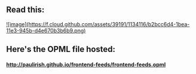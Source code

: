 ## Read this:

<a href="http://www.paulirish.com/2011/web-browser-frontend-and-standards-feeds-to-follow/">
![image](https://f.cloud.github.com/assets/39191/1134116/b2bcc6d4-1bea-11e3-945b-d4e670b3b6b9.png)
</a>

## Here's the OPML file hosted:

#### http://paulirish.github.io/frontend-feeds/frontend-feeds.opml
